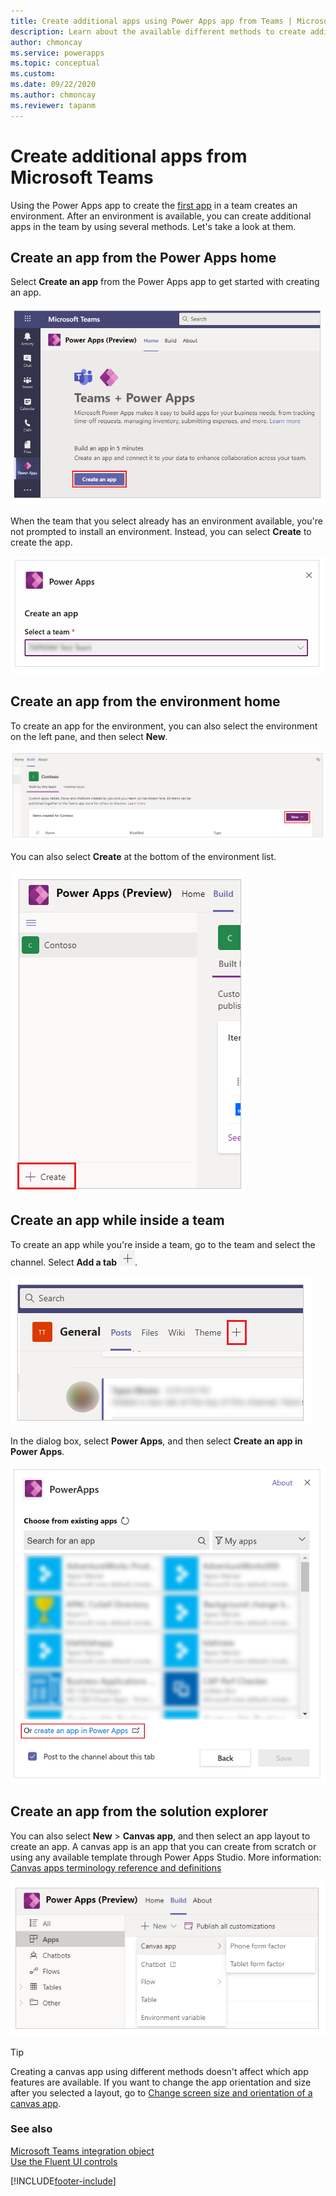 ```yaml
---
title: Create additional apps using Power Apps app from Teams | Microsoft Docs
description: Learn about the available different methods to create additional apps using Power Apps app from Teams.
author: chmoncay
ms.service: powerapps
ms.topic: conceptual
ms.custom: 
ms.date: 09/22/2020
ms.author: chmoncay
ms.reviewer: tapanm
---
```


# Create additional apps from Microsoft Teams

Using the Power Apps app to create the [first app](create-first-app.md) in a team creates an environment. After an environment is available, you can create additional apps in the team by using several methods. Let's take a look at them.

## Create an app from the Power Apps home

Select **Create an app** from the Power Apps app to get started with creating an app.

![Create an app from the Power Apps home](media/additional-apps-1.png "Create an app from the Power Apps home")

When the team that you select already has an environment available, you're not prompted to install an environment. Instead, you can select **Create** to create the app.

![Select Create to create the app](media/additional-apps-2.png "Select Create to create the app")

## Create an app from the environment home

To create an app for the environment, you can also select the environment on the left pane, and then select **New**.

![Create an app from the environment home](media/additional-apps-3.png "Create an app from the environment home")

You can also select **Create** at the bottom of the environment list.

![Select Create from the environment list](media/additional-apps-4.png "Select Create from the environment list")

## Create an app while inside a team

To create an app while you're inside a team, go to the team and select the channel. Select **Add a tab** ![Add a tab](media/additional-apps-5.png "Add a tab").

![Create an app from inside a team by adding a tab](media/additional-apps-7.png "Create an app from inside a team by adding a tab")

In the dialog box, select **Power Apps**, and then select **Create an app in Power Apps**.

![Create an app while inside a team](media/additional-apps-6.png "Create an app while inside a team")

## Create an app from the solution explorer

You can also select **New** \> **Canvas app**, and then select an app layout to
create an app. A canvas app is an app that you can create from scratch
or using any available template through Power Apps Studio. More
information: [Canvas apps terminology reference and definitions](overview-of-the-power-apps-app.md#canvas-apps-terminology-reference-and-definitions)

![Create an app from the solution explorer](media/additional-apps-8.png "Create an app from the solution explorer")

> [!TIP]
> Creating a canvas app using different methods doesn't affect which app features are available. If you want to change the app orientation and size after you selected a layout, go to [Change screen size and orientation of a canvas app](../maker/canvas-apps/set-aspect-ratio-portrait-landscape.md).

### See also

[Microsoft Teams integration object](use-teams-integration-object.md)  
[Use the Fluent UI controls](use-the-fluent-ui-controls.md)


[!INCLUDE[footer-include](../includes/footer-banner.md)]